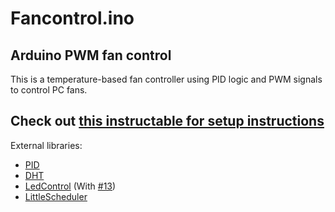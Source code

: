 # Fancontrol.ino
## Arduino PWM fan control
This is a temperature-based fan controller using PID logic and PWM signals to control PC fans.

## Check out [this instructable for setup instructions](https://www.instructables.com/id/Temperature-Control-With-Arduino-and-PWM-Fans/)


External libraries:
 * [PID](https://github.com/br3ttb/Arduino-PID-Library)
 * [DHT](https://github.com/markruys/arduino-DHT)
 * [LedControl](https://github.com/wayoda/LedControl) (With [#13](https://github.com/wayoda/LedControl/pull/13))
 * [LittleScheduler](https://github.com/Hook25/SomeRob/blob/master/sched.cpp)